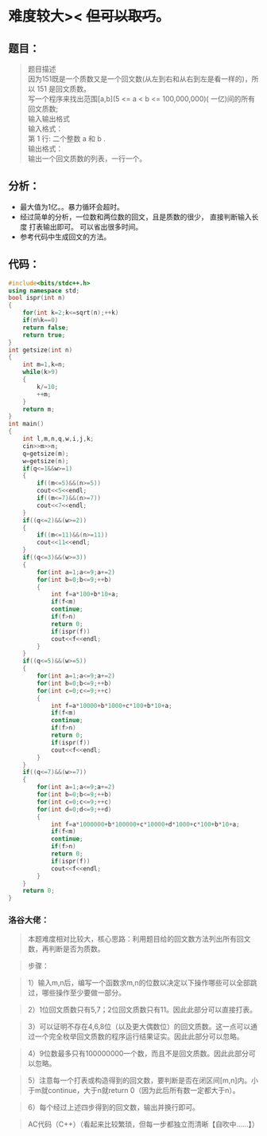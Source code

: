 # 难度较大>< ~~但可以取巧~~。

## 题目：
> 题目描述  
因为151既是一个质数又是一个回文数(从左到右和从右到左是看一样的)，所以 151 是回文质数。  
写一个程序来找出范围[a,b](5 <= a < b <= 100,000,000)( 一亿)间的所有回文质数;  
输入输出格式  
输入格式：  
第 1 行: 二个整数 a 和 b .  
输出格式：  
输出一个回文质数的列表，一行一个。

## 分析：
- 最大值为1亿。。暴力循环会超时。
- 经过简单的分析，一位数和两位数的回文，且是质数的很少， 直接判断输入长度 打表输出即可。 可以省出很多时间。
- 参考代码中生成回文的方法。


## 代码：
```cpp
#include<bits/stdc++.h>
using namespace std;
bool ispr(int n)
{
    for(int k=2;k<=sqrt(n);++k)
    if(n%k==0)
    return false;
    return true;
}
int getsize(int n)
{
    int m=1,k=n;
    while(k>9)
    {
        k/=10;
        ++m;
    }
    return m;
}
int main()
{
    int l,m,n,q,w,i,j,k;
    cin>>m>>n;
    q=getsize(m);
    w=getsize(n);
    if(q<=1&&w>=1)
    {
        if((m<=5)&&(n>=5))
        cout<<5<<endl;
        if((m<=7)&&(n>=7))
        cout<<7<<endl;
    }
    if((q<=2)&&(w>=2))
    {
        if((m<=11)&&(n>=11))
        cout<<11<<endl;
    }
    if((q<=3)&&(w>=3))
    {
        for(int a=1;a<=9;a+=2)
        for(int b=0;b<=9;++b)
        {
            int f=a*100+b*10+a;
            if(f<m)
            continue;
            if(f>n)
            return 0; 
            if(ispr(f))
            cout<<f<<endl;
        }
    }
    if((q<=5)&&(w>=5))
    {
        for(int a=1;a<=9;a+=2)
        for(int b=0;b<=9;++b)
        for(int c=0;c<=9;++c)
        {
            int f=a*10000+b*1000+c*100+b*10+a;
            if(f<m)
            continue;
            if(f>n)
            return 0; 
            if(ispr(f))
            cout<<f<<endl;
        }
    }
    if((q<=7)&&(w>=7))
    {
        for(int a=1;a<=9;a+=2)
        for(int b=0;b<=9;++b)
        for(int c=0;c<=9;++c)
        for(int d=0;d<=9;++d)
        {
            int f=a*1000000+b*100000+c*10000+d*1000+c*100+b*10+a;
            if(f<m)
            continue;
            if(f>n)
            return 0; 
            if(ispr(f))
            cout<<f<<endl;
        }
    }
    return 0;
}
```

### 洛谷大佬：
> 本题难度相对比较大，核心思路：利用题目给的回文数方法列出所有回文数，再判断是否为质数。

> 步骤：

> 1）输入m,n后，编写一个函数求m,n的位数以决定以下操作哪些可以全部跳过，哪些操作至少要做一部分。

> 2）1位回文质数只有5,7；2位回文质数只有11。因此此部分可以直接打表。

> 3）可以证明不存在4,6,8位（以及更大偶数位）的回文质数。这一点可以通过一个完全枚举回文质数的程序运行结果证实。因此此部分可以忽略。

> 4）9位数最多只有100000000一个数，而且不是回文质数。因此此部分可以忽略。

> 5）注意每一个打表或构造得到的回文数，要判断是否在闭区间[m,n]内。小于m就continue，大于n就return 0（因为此后所有数一定都大于n）。

> 6）每个经过上述四步得到的回文数，输出并换行即可。

> AC代码（C++）（看起来比较繁琐，但每一步都独立而清晰【自吹中……】）

